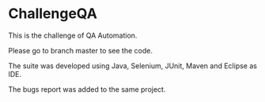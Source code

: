 # ChallengeQA

This is the challenge of QA Automation.

Please go to branch master to see the code.

The suite was developed using Java, Selenium, JUnit, Maven and Eclipse as IDE.

The bugs report was added to the same project.

